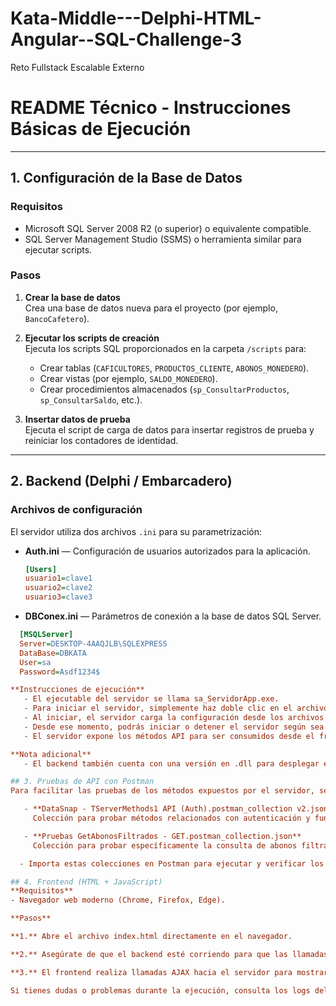 # Kata-Middle---Delphi-HTML-Angular--SQL-Challenge-3
Reto Fullstack Escalable Externo

# README Técnico - Instrucciones Básicas de Ejecución

---

## 1. Configuración de la Base de Datos

### Requisitos
- Microsoft SQL Server 2008 R2 (o superior) o equivalente compatible.
- SQL Server Management Studio (SSMS) o herramienta similar para ejecutar scripts.

### Pasos

1. **Crear la base de datos**  
   Crea una base de datos nueva para el proyecto (por ejemplo, `BancoCafetero`).

2. **Ejecutar los scripts de creación**  
   Ejecuta los scripts SQL proporcionados en la carpeta `/scripts` para:
   - Crear tablas (`CAFICULTORES`, `PRODUCTOS_CLIENTE`, `ABONOS_MONEDERO`).
   - Crear vistas (por ejemplo, `SALDO_MONEDERO`).
   - Crear procedimientos almacenados (`sp_ConsultarProductos`, `sp_ConsultarSaldo`, etc.).

3. **Insertar datos de prueba**  
   Ejecuta el script de carga de datos para insertar registros de prueba y reiniciar los contadores de identidad.

---

## 2. Backend (Delphi / Embarcadero)

### Archivos de configuración

El servidor utiliza dos archivos `.ini` para su parametrización:

- **Auth.ini** — Configuración de usuarios autorizados para la aplicación.

  ```ini
  [Users]
  usuario1=clave1
  usuario2=clave2
  usuario3=clave3

- **DBConex.ini** — Parámetros de conexión a la base de datos SQL Server.
```ini
  [MSQLServer]
  Server=DESKTOP-4AAQJLB\SQLEXPRESS
  DataBase=DBKATA
  User=sa
  Password=Asdf1234$

**Instrucciones de ejecución**
   - El ejecutable del servidor se llama sa_ServidorApp.exe.
   - Para iniciar el servidor, simplemente haz doble clic en el archivo .exe.
   - Al iniciar, el servidor carga la configuración desde los archivos .ini.
   - Desde ese momento, podrás iniciar o detener el servidor según sea necesario.
   - El servidor expone los métodos API para ser consumidos desde el frontend o herramientas externas.

**Nota adicional**
   - El backend también cuenta con una versión en .dll para desplegar en IIS, que no forma parte de esta guía de ejecución.

## 3. Pruebas de API con Postman
Para facilitar las pruebas de los métodos expuestos por el servidor, se incluyen colecciones Postman dentro de la carpeta json:

   - **DataSnap - TServerMethods1 API (Auth).postman_collection v2.json**
     Colección para probar métodos relacionados con autenticación y funcionalidades principales.

   - **Pruebas GetAbonosFiltrados - GET.postman_collection.json**
     Colección para probar específicamente la consulta de abonos filtrados por parámetros.

  - Importa estas colecciones en Postman para ejecutar y verificar los endpoints.

## 4. Frontend (HTML + JavaScript)
**Requisitos**
- Navegador web moderno (Chrome, Firefox, Edge).

**Pasos**

**1.** Abre el archivo index.html directamente en el navegador.

**2.** Asegúrate de que el backend esté corriendo para que las llamadas a la API funcionen correctamente.

**3.** El frontend realiza llamadas AJAX hacia el servidor para mostrar datos y realizar operaciones.

Si tienes dudas o problemas durante la ejecución, consulta los logs del backend o la consola del navegador para identificar errores.
